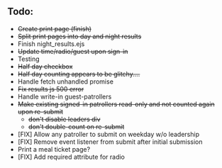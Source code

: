 ## Todo:

* ~~Create print page (finish)~~
* ~~Split print pages into day and night results~~
* Finish night_results.ejs
* ~~Update time/radio/guest upon sign-in~~
* Testing
* ~~Half day checkbox~~
* ~~Half day counting appears to be glitchy....~~
* Handle fetch unhandled promise
* ~~Fix results js 500 error~~
* Handle write-in guest-patrollers
* ~~Make existing signed-in patrollers read-only and not counted again upon re-submit~~
    * ~~don't disable leaders div~~
    * ~~don't double-count on re-submit~~
* [FIX] Allow any patroller to submit on weekday w/o leadership
* [FIX] Remove event listener from submit after initial submission
* Print a meal ticket page?
* [FIX] Add required attribute for radio

